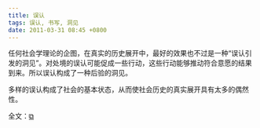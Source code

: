 ```yaml
---
title: 误认
tags: 误认, 书写, 洞见
date: 2011-03-31 08:45 +0800
---
```


任何社会学理论的企图，在真实的历史展开中，最好的效果也不过是一种“误认引发的洞见”。对处境的误认可能促成一些行动，这些行动能够推动符合意愿的结果到来。所以误认构成了一种后验的洞见。

多样的误认构成了社会的基本状态，从而使社会历史的真实展开具有太多的偶然性。

全文：[&#x29c9;](http://www.douban.com/note/139443911/)

